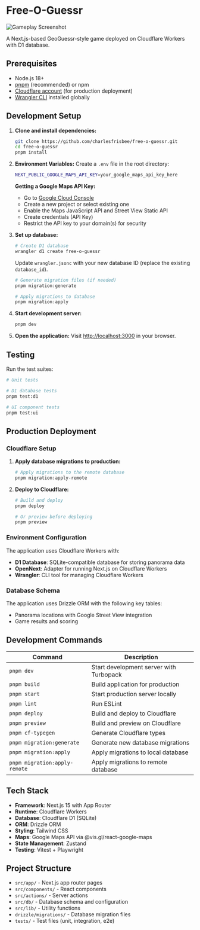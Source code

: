 # Free-O-Guessr

![Gameplay Screenshot](./header-image.png)

A Next.js-based GeoGuessr-style game deployed on Cloudflare Workers with D1 database.

## Prerequisites

- Node.js 18+
- [pnpm](https://pnpm.io/) (recommended) or npm
- [Cloudflare account](https://cloudflare.com) (for production deployment)
- [Wrangler CLI](https://developers.cloudflare.com/workers/wrangler/install-and-update/) installed globally

## Development Setup

1. **Clone and install dependencies:**

   ```bash
   git clone https://github.com/charlesfrisbee/free-o-guessr.git
   cd free-o-guessr
   pnpm install
   ```

2. **Environment Variables:**
   Create a `.env` file in the root directory:

   ```bash
   NEXT_PUBLIC_GOOGLE_MAPS_API_KEY=your_google_maps_api_key_here
   ```

   **Getting a Google Maps API Key:**

   - Go to [Google Cloud Console](https://console.cloud.google.com/)
   - Create a new project or select existing one
   - Enable the Maps JavaScript API and Street View Static API
   - Create credentials (API Key)
   - Restrict the API key to your domain(s) for security

3. **Set up database:**

   ```bash
   # Create D1 database
   wrangler d1 create free-o-guessr
   ```

   Update `wrangler.jsonc` with your new database ID (replace the existing `database_id`).

   ```bash
   # Generate migration files (if needed)
   pnpm migration:generate

   # Apply migrations to database
   pnpm migration:apply
   ```

4. **Start development server:**

   ```bash
   pnpm dev
   ```

5. **Open the application:**
   Visit [http://localhost:3000](http://localhost:3000) in your browser.

## Testing

Run the test suites:

```bash
# Unit tests

# D1 database tests
pnpm test:d1

# UI component tests
pnpm test:ui
```

## Production Deployment

### Cloudflare Setup

1. **Apply database migrations to production:**

   ```bash
   # Apply migrations to the remote database
   pnpm migration:apply-remote
   ```

2. **Deploy to Cloudflare:**

   ```bash
   # Build and deploy
   pnpm deploy

   # Or preview before deploying
   pnpm preview
   ```

### Environment Configuration

The application uses Cloudflare Workers with:

- **D1 Database**: SQLite-compatible database for storing panorama data
- **OpenNext**: Adapter for running Next.js on Cloudflare Workers
- **Wrangler**: CLI tool for managing Cloudflare Workers

### Database Schema

The application uses Drizzle ORM with the following key tables:

- Panorama locations with Google Street View integration
- Game results and scoring

## Development Commands

| Command                       | Description                             |
| ----------------------------- | --------------------------------------- |
| `pnpm dev`                    | Start development server with Turbopack |
| `pnpm build`                  | Build application for production        |
| `pnpm start`                  | Start production server locally         |
| `pnpm lint`                   | Run ESLint                              |
| `pnpm deploy`                 | Build and deploy to Cloudflare          |
| `pnpm preview`                | Build and preview on Cloudflare         |
| `pnpm cf-typegen`             | Generate Cloudflare types               |
| `pnpm migration:generate`     | Generate new database migrations        |
| `pnpm migration:apply`        | Apply migrations to local database      |
| `pnpm migration:apply-remote` | Apply migrations to remote database     |

## Tech Stack

- **Framework**: Next.js 15 with App Router
- **Runtime**: Cloudflare Workers
- **Database**: Cloudflare D1 (SQLite)
- **ORM**: Drizzle ORM
- **Styling**: Tailwind CSS
- **Maps**: Google Maps API via @vis.gl/react-google-maps
- **State Management**: Zustand
- **Testing**: Vitest + Playwright

## Project Structure

- `src/app/` - Next.js app router pages
- `src/components/` - React components
- `src/actions/` - Server actions
- `src/db/` - Database schema and configuration
- `src/lib/` - Utility functions
- `drizzle/migrations/` - Database migration files
- `tests/` - Test files (unit, integration, e2e)
